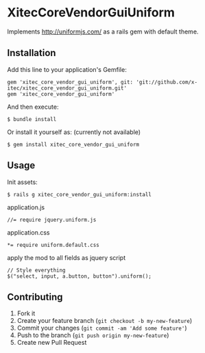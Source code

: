 # XitecCoreVendorGuiUniform

Implements http://uniformjs.com/ as a rails gem with default theme.

## Installation

Add this line to your application's Gemfile:

    gem 'xitec_core_vendor_gui_uniform', git: 'git://github.com/x-itec/xitec_core_vendor_gui_uniform.git'
    gem 'xitec_core_vendor_gui_uniform'

And then execute:

    $ bundle install



Or install it yourself as: (currently not available)

    $ gem install xitec_core_vendor_gui_uniform

## Usage

Init assets:

    $ rails g xitec_core_vendor_gui_uniform:install

application.js

    //= require jquery.uniform.js

application.css

    *= require uniform.default.css

apply the mod to all fields as jquery script

    // Style everything
    $("select, input, a.button, button").uniform();




## Contributing

1. Fork it
2. Create your feature branch (`git checkout -b my-new-feature`)
3. Commit your changes (`git commit -am 'Add some feature'`)
4. Push to the branch (`git push origin my-new-feature`)
5. Create new Pull Request

